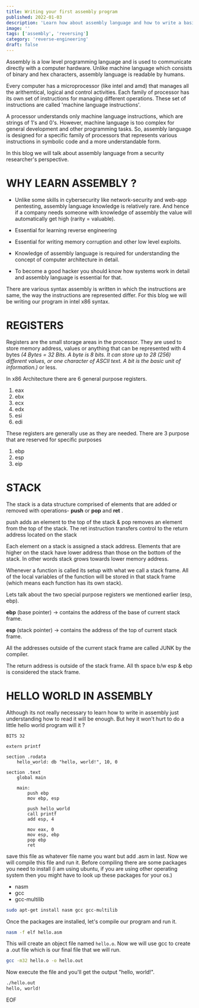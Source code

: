 ```yaml
---
title: Writing your first assembly program
published: 2022-01-03
description: 'Learn how about assembly language and how to write a basic program in assembly'
image: ''
tags: ['assembly', 'reversing']
category: 'reverse-engineering'
draft: false 
---
```

Assembly is a low level programming language and is used to communicate directly with a computer hardware. Unlike machine language which consists of binary and hex characters, assembly language is readable by humans. 

Every computer has a microprocessor (like intel and amd) that manages all the arithemtical, logical and control activities. Each family of processor has its own set of instructions for managing different operations. These set of instructions are called 'machine language instructions'.

A processor understands only machine language instructions, which are strings of 1's and 0's. However, machine language is too complex for general development and other programming tasks. So, assembly language is designed for a specific family of processors that represents various instructions in symbolic code and a more understandable form.

In this blog we will talk about assembly language from a security researcher's perspective.

# WHY LEARN ASSEMBLY ?

- Unlike some skills in cybersecurity like network-security and web-app pentesting, assembly language knowledge is relatively rare. And hence if a company needs someone with knowledge of assembly the value will automatically get high (rarity = valuable).

- Essential for learning reverse engineering

- Essential for writing memory corruption and other low level exploits.

- Knowledge of assembly language is required for understanding the concept of computer architecture in detail.

- To become a good hacker you should know how systems work in detail and assembly language is essential for that.

There are various syntax assembly is written in which the instructions are same, the way the instructions are represented differ. For this blog we will be writing our program in intel x86 syntax.

# REGISTERS

Registers are the small storage areas in the processor. They are used to store memory address, values or anything that can be represented with 4 bytes *(4 Bytes = 32 Bits. A byte is 8 bits. It can store up to 28 (256) different values, or one character of ASCII text. A bit is the basic unit of information.)* or less.

In x86 Architecture there are 6 general purpose registers.

1. eax
2. ebx
3. ecx
4. edx
5. esi
6. edi

These registers are generally use as they are needed. There are 3 purpose that are reserved for specific purposes

1. ebp
2. esp
3. eip

# STACK
The stack is a data structure comprised of elements that are added or removed with operations- **push** or **pop** and **ret** .

push adds an element to the top of the stack & pop removes an element from the top of the stack.
The ret instruction transfers control to the return address located on the stack

Each element on a stack is assigned a stack address. Elements that are higher on the stack have lower address than those on the bottom of the stack. In other words stack grows towards lower memory address.

Whenever a function is called its setup with what we call a stack frame. All of the local variables of the function will be stored in that stack frame (which means each function has its own stack).

Lets talk about the two special purpose registers we mentioned earlier (esp, ebp). 

**ebp** (base pointer) → contains the address of the base of current stack frame.

**esp** (stack pointer) → contains the address of the top of current stack frame.

All the addresses outside of the current stack frame are called JUNK by the compiler.

The return address is outside of the stack frame. All th space b/w esp & ebp is considered the stack frame.

# HELLO WORLD IN ASSEMBLY
Although its not really necessary to learn how to write in assembly just understanding how to read it will be enough. But hey it won't hurt to do a little hello world program will it ?

```
BITS 32

extern printf

section .rodata
    hello_world: db "hello, world!", 10, 0

section .text
    global main

    main:
        push ebp
        mov ebp, esp

        push hello_world
        call printf
        add esp, 4

        mov eax, 0
        mov esp, ebp
        pop ebp
        ret
```
save this file as whatever file name you want but add .asm in last.
Now we will compile this file and run it. Before compiling there are some packages you need to install (i am using ubuntu, if you are using other operating system then you might have to look up these packages for your os.)

- nasm
- gcc
- gcc-multilib

```sh
sudo apt-get install nasm gcc gcc-multilib
```

Once the packages are installed, let's compile our program and run it.
```sh
nasm -f elf hello.asm
```
This will create an object file named `hello.o`. Now we will use gcc to create a .out file which is our final file that we will run.
```sh
gcc -m32 hello.o -o hello.out
```
Now execute the file and you'll get the output "hello, world!".
```sh
./hello.out
hello, world!
```

EOF